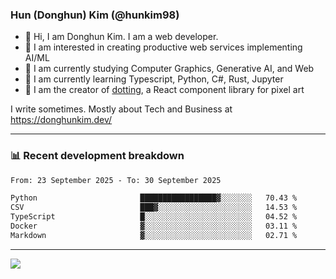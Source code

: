 ### Hun (Donghun) Kim (@hunkim98)

- 👋 Hi, I am Donghun Kim. I am a web developer. 
- 🤔 I am interested in creating productive web services implementing AI/ML
- 🔭 I am currently studying Computer Graphics, Generative AI, and Web 
- 🌱 I am currently learning Typescript, Python, C#, Rust, Jupyter
- 🎨 I am the creator of [dotting](https://github.com/hunkim98/dotting), a React component library for pixel art

I write sometimes. Mostly about Tech and Business at https://donghunkim.dev/

---
### 📊 Recent development breakdown
<!--START_SECTION:waka-->

```txt
From: 23 September 2025 - To: 30 September 2025

Python                       █████████████████▓░░░░░░░   70.43 %
CSV                          ███▓░░░░░░░░░░░░░░░░░░░░░   14.53 %
TypeScript                   █░░░░░░░░░░░░░░░░░░░░░░░░   04.52 %
Docker                       ▓░░░░░░░░░░░░░░░░░░░░░░░░   03.11 %
Markdown                     ▓░░░░░░░░░░░░░░░░░░░░░░░░   02.71 %
```

<!--END_SECTION:waka-->
---

<!-- <div align='center'> -->
  <img align="center" src="https://github-readme-stats.vercel.app/api?username=hunkim98&theme=dark&show_icons=true"/>
<!-- </div> -->
<!--
**hunkim98/hunkim98** is a ✨ _special_ ✨ repository because its `README.md` (this file) appears on your GitHub profile.

Here are some ideas to get you started:

- 🔭 I’m currently working on ...
- 🌱 I’m currently learning ...
- 👯 I’m looking to collaborate on ...
- 🤔 I’m looking for help with ...
- 💬 Ask me about ...
- 📫 How to reach me: ...
- 😄 Pronouns: ...
- ⚡ Fun fact: ...
-->
